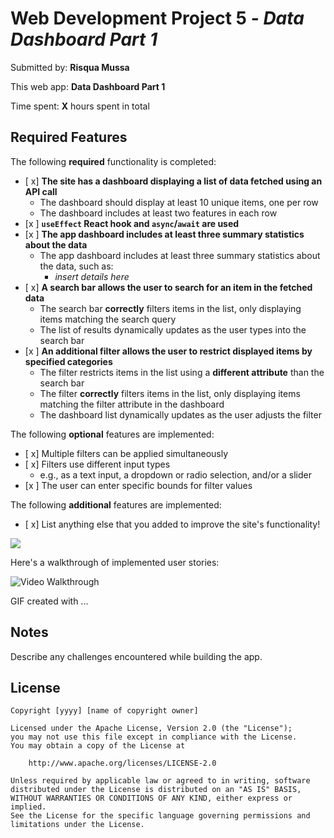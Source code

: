 # Web Development Project 5 - *Data Dashboard Part 1*

Submitted by: **Risqua Mussa**

This web app: **Data Dashboard Part 1**

Time spent: **X** hours spent in total

## Required Features

The following **required** functionality is completed:

- [ x] **The site has a dashboard displaying a list of data fetched using an API call**
  - The dashboard should display at least 10 unique items, one per row
  - The dashboard includes at least two features in each row
- [x ] **`useEffect` React hook and `async`/`await` are used**
- [x ] **The app dashboard includes at least three summary statistics about the data** 
  - The app dashboard includes at least three summary statistics about the data, such as:
    - *insert details here*
- [ x] **A search bar allows the user to search for an item in the fetched data**
  - The search bar **correctly** filters items in the list, only displaying items matching the search query
  - The list of results dynamically updates as the user types into the search bar
- [x ] **An additional filter allows the user to restrict displayed items by specified categories**
  - The filter restricts items in the list using a **different attribute** than the search bar 
  - The filter **correctly** filters items in the list, only displaying items matching the filter attribute in the dashboard
  - The dashboard list dynamically updates as the user adjusts the filter

The following **optional** features are implemented:

- [ x] Multiple filters can be applied simultaneously
- [ x] Filters use different input types
  - e.g., as a text input, a dropdown or radio selection, and/or a slider
- [x ] The user can enter specific bounds for filter values

The following **additional** features are implemented:

* [ x] List anything else that you added to improve the site's functionality!

<div>
    <a href="https://www.loom.com/share/2be7451fc4ad4c6ca4ab92db8cecf567">
      </a>
    <a href="https://www.loom.com/share/2be7451fc4ad4c6ca4ab92db8cecf567">
      <img style="max-width:300px;" src="https://cdn.loom.com/sessions/thumbnails/2be7451fc4ad4c6ca4ab92db8cecf567-38a950a610ab5847-full-play.gif">
    </a>
  </div>

Here's a walkthrough of implemented user stories:

<img src='https://imgur.com/si3YuwL.gif' title='Video Walkthrough' width='' alt='Video Walkthrough' />

<!-- Replace this with whatever GIF tool you used! -->
GIF created with ...  
<!-- Recommended tools:
[Kap](https://getkap.co/) for macOS
[ScreenToGif](https://www.screentogif.com/) for Windows
[peek](https://github.com/phw/peek) for Linux. -->

## Notes

Describe any challenges encountered while building the app.

## License

    Copyright [yyyy] [name of copyright owner]

    Licensed under the Apache License, Version 2.0 (the "License");
    you may not use this file except in compliance with the License.
    You may obtain a copy of the License at

        http://www.apache.org/licenses/LICENSE-2.0

    Unless required by applicable law or agreed to in writing, software
    distributed under the License is distributed on an "AS IS" BASIS,
    WITHOUT WARRANTIES OR CONDITIONS OF ANY KIND, either express or implied.
    See the License for the specific language governing permissions and
    limitations under the License.